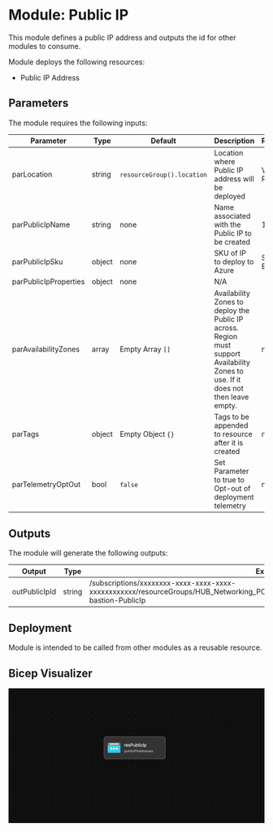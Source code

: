 # Module: Public IP

This module defines a public IP address and outputs the id for other modules to consume.

Module deploys the following resources:

- Public IP Address

## Parameters

The module requires the following inputs:

 | Parameter             | Type   | Default                  | Description                                                                                                                        | Requirement        | Example                              |
 | --------------------- | ------ | ------------------------ | ---------------------------------------------------------------------------------------------------------------------------------- | ------------------ | ------------------------------------ |
 | parLocation           | string | `resourceGroup().location` | Location where Public IP address will be deployed                                                                                  | Valid Azure Region | `eastus2`                            |
 | parPublicIpName       | string | none                     | Name associated with the Public IP to be created                                                                                   | 1-80 char          | alz-bastion-PublicIp                 |
 | parPublicIpSku        | object | none                     | SKU of IP to deploy to Azure                                                                                                       | Standard or Basic  | Standard                             |
 | parPublicIpProperties | object | none                     | N/A                                                                                                                                |
 | parAvailabilityZones  | array  | Empty Array `[]`         | Availability Zones to deploy the Public IP across. Region must support Availability Zones to use. If it does not then leave empty. | none               | `[]` or `['1']` or `['1' ,'2', '3']` |
 | parTags               | object | Empty Object `{}`                     | Tags to be appended to resource after it is created                                                                                | none               | {"Environment" : "Development"}      |
 | parTelemetryOptOut    | bool   | `false`                  | Set Parameter to true to Opt-out of deployment telemetry                                                                           | none               | `false`                              |

## Outputs

The module will generate the following outputs:

| Output        | Type   | Example                                                                                                                                                  |
| ------------- | ------ | -------------------------------------------------------------------------------------------------------------------------------------------------------- |
| outPublicIpId | string | /subscriptions/xxxxxxxx-xxxx-xxxx-xxxx-xxxxxxxxxxxx/resourceGroups/HUB_Networking_POC/providers/Microsoft.Network/publicIPAddresses/alz-bastion-PublicIp |

## Deployment

Module is intended to be called from other modules as a reusable resource.

## Bicep Visualizer

![Bicep Visualizer](media/bicepVisualizer.png "Bicep Visualizer")
